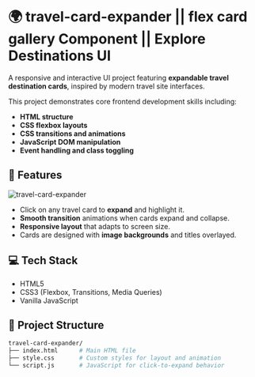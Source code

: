 # 🌍 travel-card-expander || flex card gallery Component || Explore Destinations UI

A responsive and interactive UI project featuring **expandable travel destination cards**, inspired by modern travel site interfaces.

This project demonstrates core frontend development skills including:
- **HTML structure**
- **CSS flexbox layouts**
- **CSS transitions and animations**
- **JavaScript DOM manipulation**
- **Event handling and class toggling**

## 📸 Features
![travel-card-expander](https://github.com/user-attachments/assets/1d12d22f-22f4-4bc7-a6f7-85aa601386ee)


- Click on any travel card to **expand** and highlight it.
- **Smooth transition** animations when cards expand and collapse.
- **Responsive layout** that adapts to screen size.
- Cards are designed with **image backgrounds** and titles overlayed.


## 💻 Tech Stack

- HTML5
- CSS3 (Flexbox, Transitions, Media Queries)
- Vanilla JavaScript

## 📁 Project Structure

```bash
travel-card-expander/
├── index.html      # Main HTML file
├── style.css       # Custom styles for layout and animation
└── script.js       # JavaScript for click-to-expand behavior
